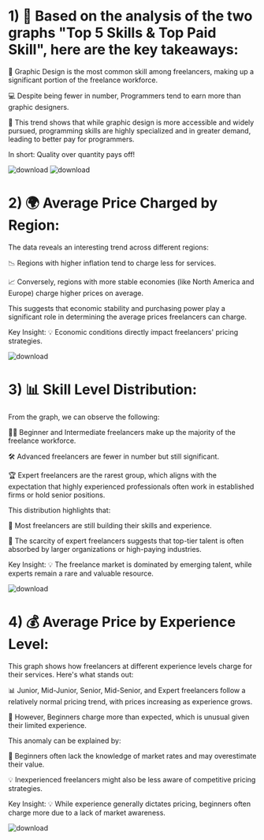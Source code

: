 # 1) 🔎 Based on the analysis of the two graphs "Top 5 Skills & Top Paid Skill", here are the key takeaways:

🎨 Graphic Design is the most common skill among freelancers, making up a significant portion of the freelance workforce.

💻 Despite being fewer in number, Programmers tend to earn more than graphic designers.

🌟 This trend shows that while graphic design is more accessible and widely pursued, programming skills are highly specialized and in greater demand, leading to better pay for programmers.

In short: Quality over quantity pays off! 


![download](https://github.com/user-attachments/assets/8c1ca54d-4a26-42ad-bb37-6b13b819c0ee)                               ![download](https://github.com/user-attachments/assets/ebdc2d69-aa5a-45a9-ba4a-9c3011f468d0)

# 2) 🌍 Average Price Charged by Region:

The data reveals an interesting trend across different regions:

📉 Regions with higher inflation tend to charge less for services.

📈 Conversely, regions with more stable economies (like North America and Europe) charge higher prices on average.

This suggests that economic stability and purchasing power play a significant role in determining the average prices freelancers can charge.

Key Insight: 💡 Economic conditions directly impact freelancers' pricing strategies.

![download](https://github.com/user-attachments/assets/aa936e17-fa15-493a-87c8-9ec5e1c97744)

# 3) 📊 Skill Level Distribution:

From the graph, we can observe the following:

🧑‍🎓 Beginner and Intermediate freelancers make up the majority of the freelance workforce.

🛠️ Advanced freelancers are fewer in number but still significant.

🏆 Expert freelancers are the rarest group, which aligns with the expectation that highly experienced professionals often work in established firms or hold senior positions.

This distribution highlights that:

🌱 Most freelancers are still building their skills and experience.

🚀 The scarcity of expert freelancers suggests that top-tier talent is often absorbed by larger organizations or high-paying industries.

Key Insight: 💡 The freelance market is dominated by emerging talent, while experts remain a rare and valuable resource.

![download](https://github.com/user-attachments/assets/167c7e2d-3193-46a9-89f7-be704e1c09a4)

# 4) 💰 Average Price by Experience Level:

This graph shows how freelancers at different experience levels charge for their services. Here's what stands out:

📊 Junior, Mid-Junior, Senior, Mid-Senior, and Expert freelancers follow a relatively normal pricing trend, with prices increasing as experience grows.

🚨 However, Beginners charge more than expected, which is unusual given their limited experience.

This anomaly can be explained by:

🤔 Beginners often lack the knowledge of market rates and may overestimate their value.

💡 Inexperienced freelancers might also be less aware of competitive pricing strategies.

Key Insight: 💡 While experience generally dictates pricing, beginners often charge more due to a lack of market awareness.

![download](https://github.com/user-attachments/assets/2d368d17-4038-4f36-9651-bf7c9d938585)





